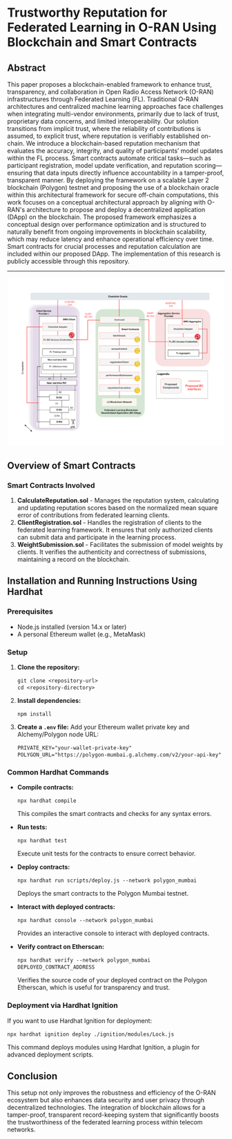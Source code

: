 
# Trustworthy Reputation for Federated Learning in O-RAN Using Blockchain and Smart Contracts

## Abstract

This paper proposes a blockchain-enabled framework to enhance trust, transparency, and collaboration in Open Radio Access Network (O-RAN) infrastructures through Federated Learning (FL). Traditional O-RAN architectures and centralized machine learning approaches face challenges when integrating multi-vendor environments, primarily due to lack of trust, proprietary data concerns, and limited interoperability. Our solution transitions from implicit trust, where the reliability of contributions is assumed, to explicit trust, where reputation is verifiably established on-chain. We introduce a blockchain-based reputation mechanism that evaluates the accuracy, integrity, and quality of participants’ model updates within the FL process. Smart contracts automate critical tasks—such as participant registration, model update verification, and reputation scoring—ensuring that data inputs directly influence accountability in a tamper-proof, transparent manner.
By deploying the framework on a scalable Layer 2 blockchain (Polygon) testnet and proposing the use of a blockchain oracle within this architectural framework for secure off-chain computations, this work focuses on a conceptual architectural approach by aligning with O-RAN's architecture to propose and deploy a decentralized application (DApp) on the blockchain. The proposed framework emphasizes a conceptual design over performance optimization and is structured to naturally benefit from ongoing improvements in blockchain scalability, which may reduce latency and enhance operational efficiency over time. Smart contracts for crucial processes and reputation calculation are included within our proposed DApp. The implementation of this research is publicly accessible through this repository.

---

![Proposed Framework for Blockchain and Federated Learning in O-RAN](RAN-BC-OJCOMs-1.png)

## Overview of Smart Contracts

### Smart Contracts Involved

1. **CalculateReputation.sol** - Manages the reputation system, calculating and updating reputation scores based on the normalized mean square error of contributions from federated learning clients.
2. **ClientRegistration.sol** - Handles the registration of clients to the federated learning framework. It ensures that only authorized clients can submit data and participate in the learning process.
3. **WeightSubmission.sol** - Facilitates the submission of model weights by clients. It verifies the authenticity and correctness of submissions, maintaining a record on the blockchain.

## Installation and Running Instructions Using Hardhat

### Prerequisites

- Node.js installed (version 14.x or later)
- A personal Ethereum wallet (e.g., MetaMask)

### Setup

1. **Clone the repository:**
   ```
   git clone <repository-url>
   cd <repository-directory>
   ```

2. **Install dependencies:**
   ```
   npm install
   ```

3. **Create a `.env` file:**
   Add your Ethereum wallet private key and Alchemy/Polygon node URL:
   ```
   PRIVATE_KEY="your-wallet-private-key"
   POLYGON_URL="https://polygon-mumbai.g.alchemy.com/v2/your-api-key"
   ```

### Common Hardhat Commands

- **Compile contracts:**
  ```
  npx hardhat compile
  ```
  This compiles the smart contracts and checks for any syntax errors.

- **Run tests:**
  ```
  npx hardhat test
  ```
  Execute unit tests for the contracts to ensure correct behavior.

- **Deploy contracts:**
  ```
  npx hardhat run scripts/deploy.js --network polygon_mumbai
  ```
  Deploys the smart contracts to the Polygon Mumbai testnet.

- **Interact with deployed contracts:**
  ```
  npx hardhat console --network polygon_mumbai
  ```
  Provides an interactive console to interact with deployed contracts.

- **Verify contract on Etherscan:**
  ```
  npx hardhat verify --network polygon_mumbai DEPLOYED_CONTRACT_ADDRESS
  ```
  Verifies the source code of your deployed contract on the Polygon Etherscan, which is useful for transparency and trust.

### Deployment via Hardhat Ignition

If you want to use Hardhat Ignition for deployment:
```
npx hardhat ignition deploy ./ignition/modules/Lock.js
```
This command deploys modules using Hardhat Ignition, a plugin for advanced deployment scripts.

## Conclusion

This setup not only improves the robustness and efficiency of the O-RAN ecosystem but also enhances data security and user privacy through decentralized technologies. The integration of blockchain allows for a tamper-proof, transparent record-keeping system that significantly boosts the trustworthiness of the federated learning process within telecom networks.
